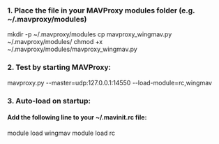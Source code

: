 
### 1.	Place the file in your MAVProxy modules folder (e.g. ~/.mavproxy/modules)
mkdir -p ~/.mavproxy/modules
cp mavproxy_wingmav.py ~/.mavproxy/modules/
chmod +x ~/.mavproxy/modules/mavproxy_wingmav.py

### 2.	Test by starting MAVProxy:
  mavproxy.py --master=udp:127.0.0.1:14550 --load-module=rc,wingmav

### 3.	Auto-load on startup:
#### Add the following line to your ~/.mavinit.rc file:

module load wingmav
module load rc
